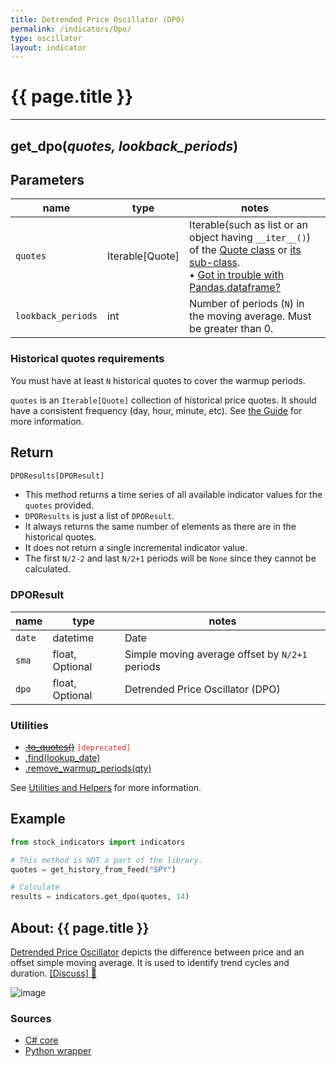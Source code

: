 ```yaml
---
title: Detrended Price Oscillator (DPO)
permalink: /indicators/Dpo/
type: oscillator
layout: indicator
---
```


# {{ page.title }}

<hr>

## **get_dpo**(*quotes, lookback_periods*)

## Parameters

| name | type | notes
| -- |-- |--
| `quotes` | Iterable[Quote] | Iterable(such as list or an object having `__iter__()`) of the [Quote class]({{site.baseurl}}/guide/#historical-quotes) or [its sub-class]({{site.baseurl}}/guide/#using-custom-quote-classes). <br><span class='qna-dataframe'> • [Got in trouble with Pandas.dataframe?]({{site.baseurl}}/guide/#using-pandasdataframe) </span>
| `lookback_periods` | int | Number of periods (`N`) in the moving average.  Must be greater than 0.

### Historical quotes requirements

You must have at least `N` historical quotes to cover the warmup periods.

`quotes` is an `Iterable[Quote]` collection of historical price quotes.  It should have a consistent frequency (day, hour, minute, etc).  See [the Guide]({{site.baseurl}}/guide/#historical-quotes) for more information.

## Return

```python
DPOResults[DPOResult]
```

- This method returns a time series of all available indicator values for the `quotes` provided.
- `DPOResults` is just a list of `DPOResult`.
- It always returns the same number of elements as there are in the historical quotes.
- It does not return a single incremental indicator value.
- The first `N/2-2` and last `N/2+1` periods will be `None` since they cannot be calculated.

### DPOResult

| name | type | notes
| -- |-- |--
| `date` | datetime | Date
| `sma` | float, Optional | Simple moving average offset by `N/2+1` periods
| `dpo` | float, Optional | Detrended Price Oscillator (DPO)

### Utilities

- ~~[.to_quotes()]({{site.baseurl}}/utilities#convert-to-quotes)~~ <code style='color: #d32f2f; important'>[deprecated]</code>
- [.find(lookup_date)]({{site.baseurl}}/utilities#find-indicator-result-by-date)
- [.remove_warmup_periods(qty)]({{site.baseurl}}/utilities#remove-warmup-periods)

See [Utilities and Helpers]({{site.baseurl}}/utilities#utilities-for-indicator-results) for more information.

## Example

```python
from stock_indicators import indicators

# This method is NOT a part of the library.
quotes = get_history_from_feed("SPY")

# Calculate
results = indicators.get_dpo(quotes, 14)
```

## About: {{ page.title }}

[Detrended Price Oscillator](https://en.wikipedia.org/wiki/Detrended_price_oscillator) depicts the difference between price and an offset simple moving average.  It is used to identify trend cycles and duration.
[[Discuss] :speech_balloon:]({{site.github.base_repository_url}}/discussions/551 "Community discussion about this indicator")

![image]({{site.charturl}}/Dpo.png)

### Sources

- [C# core]({{site.base_sourceurl}}/a-d/Dpo/Dpo.cs)
- [Python wrapper]({{site.sourceurl}}/dpo.py)
